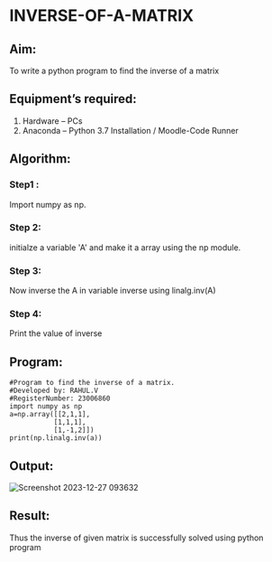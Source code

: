# INVERSE-OF-A-MATRIX
## Aim:
To write a python program to find the inverse of a matrix
## Equipment’s required:
1. 	Hardware – PCs
2. 	Anaconda – Python 3.7 Installation / Moodle-Code Runner
## Algorithm:
### Step1 :
Import numpy as np.

### Step 2:
initialze a variable 'A' and make it a array using the np module.

### Step 3:
Now inverse the A in variable inverse using linalg.inv(A)

### Step 4:
Print the value of inverse

## Program:
```
#Program to find the inverse of a matrix.
#Developed by: RAHUL.V
#RegisterNumber: 23006860
import numpy as np
a=np.array([[2,1,1],
           [1,1,1],
           [1,-1,2]])
print(np.linalg.inv(a))
```
## Output:
![Screenshot 2023-12-27 093632](https://github.com/ArchanaSharikalHarinarayanan/INVERSE-OF-A-MATRIX/assets/139841752/4c6804b7-f5fa-4d9e-85db-7a056185ba3b)

## Result:
Thus the inverse of given matrix is successfully solved using python program

